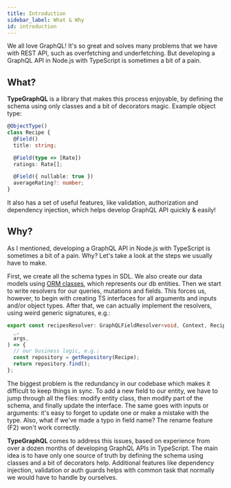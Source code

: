 ```yaml
---
title: Introduction
sidebar_label: What & Why
id: introduction
---
```


We all love GraphQL! It's so great and solves many problems that we have with REST API, such as overfetching and underfetching. But developing a GraphQL API in Node.js with TypeScript is sometimes a bit of a pain.

## What?

**TypeGraphQL** is a library that makes this process enjoyable, by defining the schema using only classes and a bit of decorators magic.
Example object type:

```typescript
@ObjectType()
class Recipe {
  @Field()
  title: string;

  @Field(type => [Rate])
  ratings: Rate[];

  @Field({ nullable: true })
  averageRating?: number;
}
```

It also has a set of useful features, like validation, authorization and dependency injection, which helps develop GraphQL API quickly & easily!

## Why?

As I mentioned, developing a GraphQL API in Node.js with TypeScript is sometimes a bit of a pain.
Why? Let's take a look at the steps we usually have to make.

First, we create all the schema types in SDL. We also create our data models using [ORM classes](https://github.com/typeorm/typeorm), which represents our db entities. Then we start to write resolvers for our queries, mutations and fields. This forces us, however, to begin with creating TS interfaces for all arguments and inputs and/or object types. After that, we can actually implement the resolvers, using weird generic signatures, e.g.:

```typescript
export const recipesResolver: GraphQLFieldResolver<void, Context, RecipesArgs> = async (
  _,
  args,
) => {
  // our business logic, e.g.:
  const repository = getRepository(Recipe);
  return repository.find();
};
```

The biggest problem is the redundancy in our codebase which makes it difficult to keep things in sync. To add a new field to our entity, we have to jump through all the files: modify entity class, then modify part of the schema, and finally update the interface. The same goes with inputs or arguments: it's easy to forget to update one or make a mistake with the type. Also, what if we've made a typo in field name? The rename feature (F2) won't work correctly.

**TypeGraphQL** comes to address this issues, based on experience from over a dozen months of developing GraphQL APIs in TypeScript. The main idea is to have only one source of truth by defining the schema using classes and a bit of decorators help. Additional features like dependency injection, validation or auth guards helps with common task that normally we would have to handle by ourselves.
